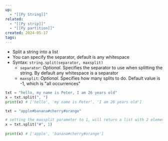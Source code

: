 ```yaml
---
up:
  - "[[Py String]]"
related:
  - "[[Py strip]]"
  - "[[Py partition]]"
created: 2024-05-17
tags: 
---
```

- Split a string into a list
- You can specify the separator, default is any whitespace
- Syntax: `string.split(separator, maxsplit)`
	- `separator`: _Optional_. Specifies the separator to use when splitting the string. 
	  By default any whitespace is a separator
	- `maxsplit`: _Optional_. Specifies how many splits to do. 
	  Default value is -1, which is "all occurrences"

```python
txt = "hello, my name is Peter, I am 26 years old"  
x = txt.split(", ")  
print(x) # ['hello', 'my name is Peter', 'I am 26 years old']
```

```python
txt = "apple#banana#cherry#orange"  

# setting the maxsplit parameter to 1, will return a list with 2 elements!  
x = txt.split("#", 1)  
  
print(x) # ['apple', 'banana#cherry#orange']
```